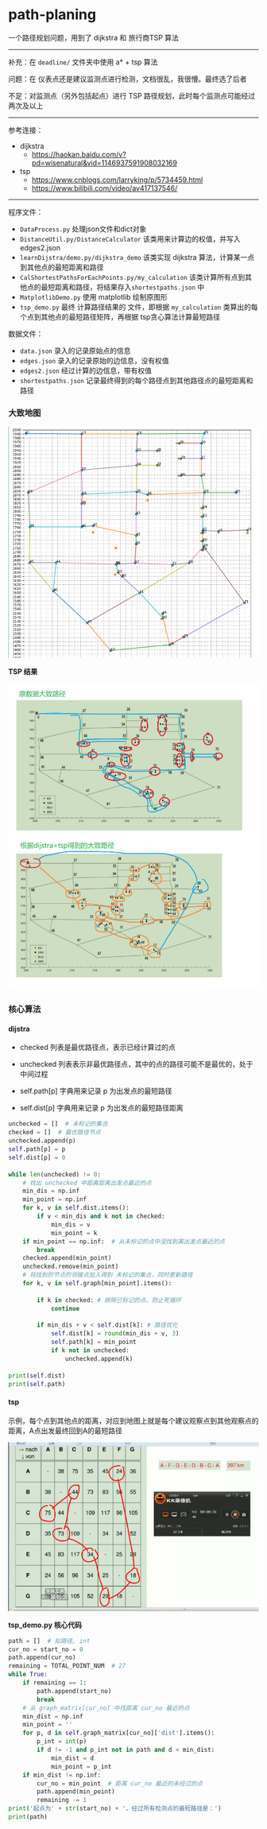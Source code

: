 # path-planing

一个路径规划问题，用到了 dijkstra 和 旅行商TSP 算法

---



补充：在 `deadline/` 文件夹中使用 a* + tsp 算法

问题：在 仪表点还是建议监测点进行检测，文档很乱，我很懵。最终选了后者

不足：对监测点（另外包括起点）进行 TSP 路径规划，此时每个监测点可能经过两次及以上




---

参考连接：

- dijkstra
  - https://haokan.baidu.com/v?pd=wisenatural&vid=1146937591908032169
- tsp
  - https://www.cnblogs.com/larryking/p/5734459.html
  - https://www.bilibili.com/video/av417137546/



---

程序文件：
- `DataProcess.py` 处理json文件和dict对象
- `DistanceUtil.py/DistanceCalculator` 该类用来计算边的权值，并写入 edges2.json
- `learnDijstra/demo.py/dijkstra_demo` 该类实现 dijkstra 算法，计算某一点到其他点的最短距离和路径
- `CalShortestPathsForEachPoints.py/my_calculation` 该类计算所有点到其他点的最短距离和路径，将结果存入`shortestpaths.json` 中
- `MatplotlibDemo.py` 使用 matplotlib 绘制原图形
- `tsp_demo.py` 最终 计算路径结果的 文件，即根据 `my_calculation` 类算出的每个点到其他点的最短路径矩阵，再根据 tsp贪心算法计算最短路径



数据文件：

- `data.json` 录入的记录原始点的信息
- `edges.json` 录入的记录原始的边信息，没有权值
- `edges2.json` 经过计算的边信息，带有权值
- `shortestpaths.json` 记录最终得到的每个路径点到其他路径点的最短距离和路径



### **大致地图**
<img src="images/README.assets/image-20210814125618453.png" alt="image-20210814125618453" style="zoom: 80%;" />



**TSP 结果**

<img src="images/README.assets/image-20210814125756993.png" alt="image-20210814125756993" style="zoom:80%;" />

### 核心算法

#### dijstra

- checked 列表是最优路径点，表示已经计算过的点

- unchecked 列表表示非最优路径点，其中的点的路径可能不是最优的，处于中间过程

- self.path[p] 字典用来记录 p 为出发点的最短路径

- self.dist[p] 字典用来记录 p 为出发点的最短路径距离

```python
unchecked = []  # 未标记的集合
checked = []  # 最优路径节点
unchecked.append(p)
self.path[p] = p
self.dist[p] = 0

while len(unchecked) != 0:
    # 找出 unchecked 中距离距离出发点最近的点
    min_dis = np.inf
    min_point = np.inf
    for k, v in self.dist.items():
        if v < min_dis and k not in checked:
            min_dis = v
            min_point = k
    if min_point == np.inf:  # 从未标记的点中没找到离出发点最近的点
        break
    checked.append(min_point)
    unchecked.remove(min_point)
    # 将找到的节点的邻接点加入得到 未标记的集合，同时更新路径
    for k, v in self.graph[min_point].items():

        if k in checked: # 排除已标记的点，防止死循环
            continue

        if min_dis + v < self.dist[k]: # 路径优化
            self.dist[k] = round(min_dis + v, 3)
            self.path[k] = min_point
            if k not in unchecked:
                unchecked.append(k)

print(self.dist)
print(self.path)
```



#### **tsp**



示例，每个点到其他点的距离，对应到地图上就是每个建议观察点到其他观察点的距离，A点出发最终回到A的最短路径

<img src="images/README.assets/image-20210814130140096.png" alt="image-20210814130140096" style="zoom:80%;" />

**tsp_demo.py 核心代码**

```python
path = []  # 拟路径, int
cur_no = start_no = 0
path.append(cur_no)
remaining = TOTAL_POINT_NUM  # 27
while True:
    if remaining == 1:
        path.append(start_no)
        break
    # 从 graph_matrix[cur_no] 中找距离 cur_no 最近的点
    min_dist = np.inf
    min_point = ''
    for p, d in self.graph_matrix[cur_no]['dist'].items():
        p_int = int(p)
        if d != -1 and p_int not in path and d < min_dist:
            min_dist = d
            min_point = p_int
    if min_dist != np.inf:
        cur_no = min_point  # 距离 cur_no 最近的未经过的点
        path.append(min_point)
        remaining -= 1
print('起点为' + str(start_no) + '，经过所有检测点的最短路径是：')
print(path)
```



